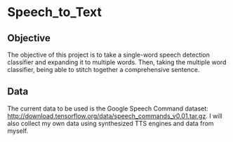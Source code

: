 # Speech_to_Text

## Objective
The objective of this project is to take a single-word speech detection classifier and expanding it to multiple words. Then, taking the multiple word classifier, being able to stitch together a comprehensive sentence.

## Data
The current data to be used is the Google Speech Command dataset: http://download.tensorflow.org/data/speech_commands_v0.01.tar.gz. I will also collect my own data using synthesized TTS engines and data from myself.
